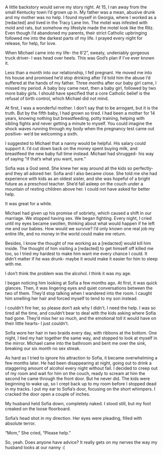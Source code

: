 
A little backstory would serve my story right. At 15, I ran away from the small Kentucky town I’d grown up in. My father was a mean, abusive drunk and my mother was no help. I found myself in Georgia, where I worked as a [redacted] and lived in the Tracy Lane Inn. The motel was infested with mold and rats, but somehow my lifestyle made the motel look like the Ritz.
Even though I’d abandoned my parents, their strict Catholic upbringing followed me into the darkest parts of my life. I prayed every night for release, for help, for love.

When Michael came into my life- the 6’2”, sweaty, undeniably gorgeous truck driver- I was head over heels. This was God’s plan if I’ve ever known it.

Less than a month into our relationship, I fell pregnant. He moved me into his house and promised he’d stop drinking after I’d told him the abuse I’d suffered at the hands of my father.
Three months after our baby girl came, I missed my period. A baby boy came next, then a baby girl, followed by two more baby girls.
I should have specified that a core Catholic belief is the refusal of birth control, which Michael did not mind.

At first, I was a wonderful mother. I don’t say that to be arrogant, but it is the truth. But by the fifth baby, I had grown so tired. I had been a mother for 14 years, knowing nothing but breastfeeding, potty training, helping with sibling fights and never getting a minute to myself. You could imagine the shock waves running through my body when the pregnancy test came out positive- we’d be welcoming a sixth.

I suggested to Michael that a nanny would be helpful. His salary could support it. I’d cut down back on the money spent buying milk, and breastfeed the new baby full time instead.
Michael had shrugged- his way of saying “if that’s what you want, sure.”

Sofia was a God send. She knew her way around all the kids so perfectly- and they all adored her. Sofia and I also became close. She told me she had experience with kids as an oldest sister, and she was hopeful of a bright future as a preschool teacher. She’d fall asleep on the couch under a mountain of resting children above her. I could not have asked for better help.

It was great for a while.

Michael had given up his promise of sobriety, which caused a shift in our marriage. We stopped having sex. We began fighting. Every night, I cried until my eyes became swollen, thinking about what would happen if he left me and our babies. How would we survive? I’d only known one real job my entire life, and no money in the world could make me return.

Besides, I know the thought of me working as a [redacted] would kill him inside. The thought of him visiting a [redacted] to get himself off killed me too, so I tried my hardest to make him want me every chance I could. It didn’t matter if he was drunk- maybe it would make it easier for him to sleep with me.

I don’t think the problem was the alcohol. I think it was my age.

I began noticing him looking at Sofia a few months ago. At first, it was quick glances. Then, it was lingering eyes and quiet conversations between the two of them. They’d stop talking when I wandered into the room. I caught him smelling her hair and forced myself to tend to my son instead.

I couldn’t fire her, so please don’t ask why I didn’t. I need the help. I was so tired all the time, and couldn’t bear to deal with the kids asking where Sofia had gone. They’d miss her so much, and the emotional toll it would have on their little hearts- I just couldn’t.

Sofia wore her hair in two braids every day, with ribbons at the bottom. One night, I tied my hair together the same way, and stopped to look at myself in the mirror. Michael came into the bathroom and bent me over the sink, breaking our six month no sex streak.

As hard as I tried to ignore his attraction to Sofia, it became overwhelming a few months later. He had been disappearing at night, going out to drink a staggering amount of alcohol every night without fail. I decided to creep out of my room and wait for him on the couch, ready to scream at him the second he came through the front door.
But he never did. The kids were beginning to wake up, so I crept back up to my room before I stopped dead in my tracks. I put my ear to Sofia’s door, focusing on the short whimpers. I cracked the door open a couple of inches.

My husband held Sofia down, completely naked. I stood still, but my foot creaked on the loose floorboard.

Sofia’s head shot in my direction. Her eyes were pleading, filled with absolute terror.

“Mom,” She cried, “Please help.”

So, yeah. Does anyone have advice? It really gets on my nerves the way my husband looks at our nanny :(